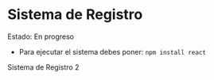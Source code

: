<h1>Sistema de Registro </h1>
<p>Estado: En progreso</p>

* Para ejecutar el sistema debes poner:
```npm install react ```

Sistema de Registro 2

